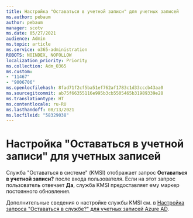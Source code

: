 ```yaml
---
title: Настройка "Оставаться в учетной записи" для учетных записей
ms.author: pebaum
author: pebaum
manager: scotv
ms.date: 05/27/2021
audience: Admin
ms.topic: article
ms.service: o365-administration
ROBOTS: NOINDEX, NOFOLLOW
localization_priority: Priority
ms.collection: Adm_O365
ms.custom:
- "11467"
- "9006706"
ms.openlocfilehash: 8fad71f2cf5ba51ef762af1783c1d33cccb43aa0
ms.sourcegitcommit: ab75f66355116e995b3cb5505465b31989339e28
ms.translationtype: HT
ms.contentlocale: ru-RU
ms.lasthandoff: 08/13/2021
ms.locfileid: "58329038"
---
```

# <a name="configure-stay-signed-in-for-accounts"></a>Настройка "Оставаться в учетной записи" для учетных записей

Служба "Оставаться в системе" (KMSI) отображает запрос **Оставаться в учетной записи?** после входа пользователя. Если на этот запрос пользователь отвечает **Да**, служба KMSI предоставляет ему маркер постоянного обновления. 

Дополнительные сведения о настройке службы KMSI см. в [Настройка запроса "Оставаться в службе?" для учетных записей Azure AD](https://docs.microsoft.com/azure/active-directory/fundamentals/keep-me-signed-in).